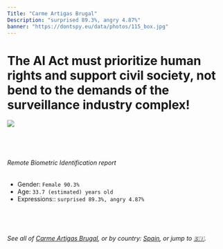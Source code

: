 ```yaml
---
Title: "Carme Artigas Brugal"
Description: "surprised 89.3%, angry 4.87%"
banner: "https://dontspy.eu/data/photos/115_box.jpg"
---
```


# The AI Act must prioritize human rights and support civil society, not bend to the demands of the surveillance industry complex!

<link rel="stylesheet" type="text/css" href="/css/blog.css" />

<div class="is-fake" hidden>

_This image is **clearly fake**_, yet we [continue to collect them because the AI Act negotiations](/blog/why-deepfake/) are heading in a direction that will only make people's lives more complicated. For a more in-depth explanation, read: [Double threat: why losing the battle against Face Biometrics would fuel the proliferation of deepfakes](/blog/the-dual-threat-how-losing-the-biometric-battle-fuels-deepfake-proliferation/).


</div>

<!-- <img src="https://dontspy.eu/data/photos/54_box.jpg" /> -->
<img src="https://dontspy.eu/data/photos/115_box.jpg" />

## <br>

###### Remote Biometric Identification report

* <span class="label">Gender:</span> `Female 90.3%`
* <span class="label">Age:</span> `33.7 (estimated) years old`
* <span class="label">Expressions::</span> `surprised 89.3%, angry 4.87%`

## <br>

###### See all of [Carme Artigas Brugal](/policymaker#Carme%20Artigas%20Brugal), or by country: [Spain](/country#Spain), or jump to [🇸🇮](/x/208).

## <br>
